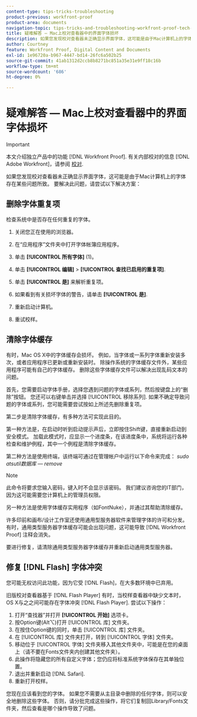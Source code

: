 ```yaml
---
content-type: tips-tricks-troubleshooting
product-previous: workfront-proof
product-area: documents
navigation-topic: tips-tricks-and-troubleshooting-workfront-proof-tech-corner
title: 疑难解答 — Mac上校对查看器中的界面字体损坏
description: 如果您发现校对查看器未正确显示界面字体，这可能是由于Mac计算机上的字体存在某些问题所致。 要解决此问题，请尝试以下解决方案 — 编辑我。
author: Courtney
feature: Workfront Proof, Digital Content and Documents
exl-id: 1e96720a-b967-4447-bd14-26fc6a502b25
source-git-commit: 41ab1312d2ccb8b8271bc851a35e31e9ff18c16b
workflow-type: tm+mt
source-wordcount: '686'
ht-degree: 0%

---
```


# 疑难解答 — Mac上校对查看器中的界面字体损坏

>[!IMPORTANT]
>
>本文介绍独立产品中的功能 [!DNL Workfront Proof]. 有关内部校对的信息 [!DNL Adobe Workfront]，请参阅 [校对](../../../review-and-approve-work/proofing/proofing.md).

如果您发现校对查看器未正确显示界面字体，这可能是由于Mac计算机上的字体存在某些问题所致。 要解决此问题，请尝试以下解决方案：

## 删除字体重复项

检查系统中是否存在任何重复的字体。

1. 关闭您正在使用的浏览器。
1. 在“应用程序”文件夹中打开字体帐簿应用程序。
1. 单击 **[!UICONTROL 所有字体]** (1)。
1. 单击 **[!UICONTROL 编辑]** > **[!UICONTROL 查找已启用的重复项]**.

1. 单击 **[!UICONTROL 是]** 来解析重复项。
1. 如果看到有关损坏字体的警告，请单击 **[!UICONTROL 是]**.
1. 重新启动计算机。
1. 重试校样。

## 清除字体缓存

有时，Mac OS X中的字体缓存会损坏。 例如，当字体或一系列字体重新安装多次，或者应用程序已更新或重新安装时。 除操作系统的字体缓存文件外，某些应用程序可能有自己的字体缓存。 删除这些字体缓存文件可以解决出现乱码文本的问题。

首先，您需要启动字体手册，选择您遇到问题的字体或系列，然后按键盘上的“删除”按钮。 您还可以右键单击并选择 [!UICONTROL 移除系列]. 如果不确定导致问题的字体或系列，您可能需要尝试按如上所述先删除重复项。

第二步是清除字体缓存，有多种方法可实现此目的。

第一种方法是，在启动时听到启动提示声后，立即按住Shift键，直接重新启动到安全模式。 加载此模式时，应显示一个进度条，在该进度条中，系统将运行各种检查和维护例程，其中一个例程是清除字体缓存。

第二种方法是使用终端，该终端可通过在管理帐户中运行以下命令来完成： *sudo atsutil数据库 — remove*

>[!NOTE]
>
>此命令将要求您输入密码，键入时不会显示该密码。 我们建议咨询您的IT部门，因为这可能需要您计算机上的管理员权限。

另一种方法是使用字体缓存实用程序（如FontNuke），并通过其帮助清除缓存。

许多印前和画布/设计工作室还使用通用型服务器软件来管理字体的许可和分发。 有时，通用类型服务器字体缓存可能会出现问题，这可能导致 [!DNL Workfront Proof] 注释会消失。

要进行修复，请清除通用类型服务器字体缓存并重新启动通用类型服务器。

## 修复 [!DNL Flash] 字体冲突

您可能无权访问此功能，因为它受 [!DNL Flash]，在大多数环境中已弃用。

旧版校对查看器基于 [!DNL Flash Player] 有时，当校样查看器中缺少文本时，OS X与之之间可能存在字体冲突 [!DNL Flash Player]. 尝试以下操作：

1. 打开“查找器”并打开 **[!UICONTROL 开始]** 选项卡。
1. 按Option键(Alt⌥)打开 [!UICONTROL 库] 文件夹。
1. 在按住Option键的同时，单击 [!UICONTROL 库] 文件夹。
1. 在 [!UICONTROL 库] 文件夹打开，转到 [!UICONTROL 字体] 文件夹。
1. 移动位于 [!UICONTROL 字体] 文件夹移入其他文件夹中，可能是在您的桌面上（请不要在Fonts文件夹内创建其他文件夹）。
1. 此操作将隐藏您的所有自定义字体；您仍应将标准系统字体保存在其单独位置。
1. 退出并重新启动 [!DNL Safari].
1. 重新打开校样。

您现在应该看到您的字体。 如果您不需要从主目录中删除的任何字体，则可以安全地删除这些字体。 否则，请分批完成这些操作，将它们复制回Library/Fonts文件夹，然后查看是哪个操作导致了问题。
